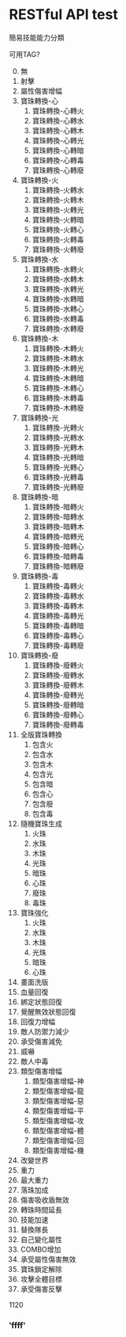 # RESTful API test

簡易技能能力分類

可用TAG?

00. 無
01. 射擊
02. 屬性傷害增幅
03. 寶珠轉換-心
    01. 寶珠轉換-心轉火
    02. 寶珠轉換-心轉水
    03. 寶珠轉換-心轉木
    04. 寶珠轉換-心轉光
    05. 寶珠轉換-心轉暗
    06. 寶珠轉換-心轉毒
    07. 寶珠轉換-心轉廢
04. 寶珠轉換-火
    01. 寶珠轉換-火轉水
    02. 寶珠轉換-火轉木
    03. 寶珠轉換-火轉光
    04. 寶珠轉換-火轉暗
    05. 寶珠轉換-火轉心
    06. 寶珠轉換-火轉毒
    07. 寶珠轉換-火轉廢
05. 寶珠轉換-水
    01. 寶珠轉換-水轉火
    02. 寶珠轉換-水轉木
    03. 寶珠轉換-水轉光
    04. 寶珠轉換-水轉暗
    05. 寶珠轉換-水轉心
    06. 寶珠轉換-水轉毒
    07. 寶珠轉換-水轉廢
06. 寶珠轉換-木
    01. 寶珠轉換-木轉火
    02. 寶珠轉換-木轉水
    03. 寶珠轉換-木轉光
    04. 寶珠轉換-木轉暗
    05. 寶珠轉換-木轉心
    06. 寶珠轉換-木轉毒
    07. 寶珠轉換-木轉廢
07. 寶珠轉換-光
    01. 寶珠轉換-光轉火
    02. 寶珠轉換-光轉水
    03. 寶珠轉換-光轉木
    04. 寶珠轉換-光轉暗
    05. 寶珠轉換-光轉心
    06. 寶珠轉換-光轉毒
    07. 寶珠轉換-光轉廢
08. 寶珠轉換-暗
    01. 寶珠轉換-暗轉火
    02. 寶珠轉換-暗轉水
    03. 寶珠轉換-暗轉木
    04. 寶珠轉換-暗轉光
    05. 寶珠轉換-暗轉心
    06. 寶珠轉換-暗轉毒
    07. 寶珠轉換-暗轉廢
09. 寶珠轉換-毒
    01. 寶珠轉換-毒轉火
    02. 寶珠轉換-毒轉水
    03. 寶珠轉換-毒轉木
    04. 寶珠轉換-毒轉光
    05. 寶珠轉換-毒轉暗
    06. 寶珠轉換-毒轉心
    07. 寶珠轉換-毒轉廢
10. 寶珠轉換-廢
    01. 寶珠轉換-廢轉火
    02. 寶珠轉換-廢轉水
    03. 寶珠轉換-廢轉木
    04. 寶珠轉換-廢轉光
    05. 寶珠轉換-廢轉暗
    06. 寶珠轉換-廢轉心
    07. 寶珠轉換-廢轉毒
11. 全版寶珠轉換
    01. 包含火
    02. 包含水
    03. 包含木
    04. 包含光
    05. 包含暗
    06. 包含心
    07. 包含廢
    08. 包含毒
12. 隨機寶珠生成
    01. 火珠
    02. 水珠
    03. 木珠
    04. 光珠
    05. 暗珠
    06. 心珠
    07. 廢珠
    08. 毒珠
13. 寶珠強化
    01. 火珠
    02. 水珠
    03. 木珠
    04. 光珠
    05. 暗珠
    06. 心珠
14. 畫面洗版
15. 血量回復
16. 綁定狀態回復
17. 覺醒無效狀態回復
18. 回復力增幅
19. 敵人防禦力減少
20. 承受傷害減免
21. 威嚇
22. 敵人中毒
23. 類型傷害增幅
    01. 類型傷害增幅-神
    02. 類型傷害增幅-龍
    03. 類型傷害增幅-惡
    04. 類型傷害增幅-平
    05. 類型傷害增幅-攻
    06. 類型傷害增幅-體
    07. 類型傷害增幅-回
    08. 類型傷害增幅-機
24. 改變世界
25. 重力
26. 最大重力
27. 落珠加成
28. 傷害吸收盾無效
29. 轉珠時間延長
30. 技能加速
31. 替換隊長
32. 自己變化屬性
33. COMBO增加
34. 承受屬性傷害無效
35. 寶珠鎖定解除
36. 攻擊全體目標
37. 承受傷害反擊


1120

### ‵ffff‵